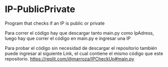 # IP-PublicPrivate
Program that checks if an IP is public or private

Para correr el código hay que descargar tanto main.py como IpAdress, luego hay que correr el código en main.py e ingresar una IP

Para probar el código sin necesidad de descargar el repositorio también puede ingresar al siguiente Link, el cual contiene
el mismo código que este repositorio. https://replit.com/@marroza/IPCheckUp#main.py
